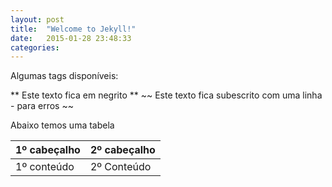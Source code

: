 ```yaml
---
layout: post
title:  "Welcome to Jekyll!"
date:   2015-01-28 23:48:33
categories: 
---
```


Algumas tags disponíveis:

** Este texto fica em negrito **
~~ Este texto fica subescrito com uma linha - para erros ~~

Abaixo temos uma tabela

1º cabeçalho | 2º cabeçalho
------------ | ------------
1º conteúdo  | 2º Conteúdo
                  